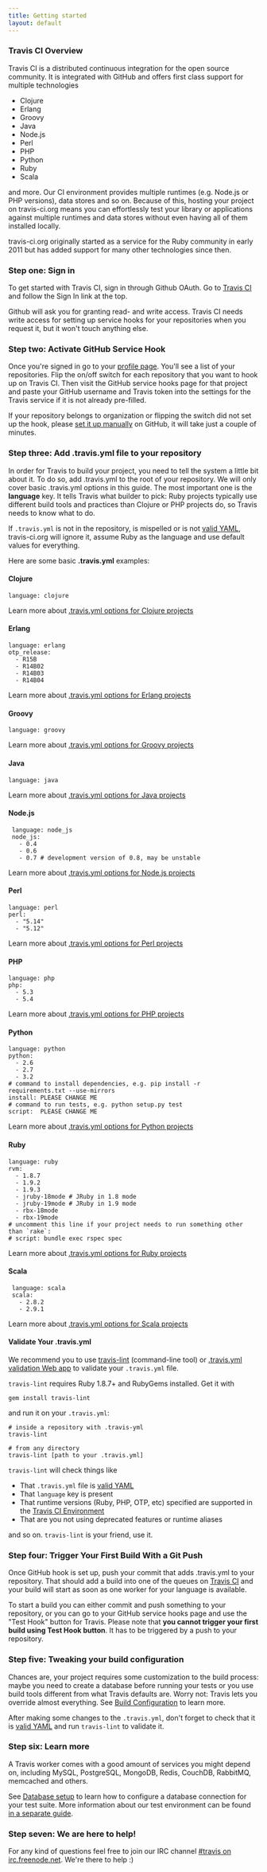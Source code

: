 ```yaml
---
title: Getting started
layout: default
---
```


### Travis CI Overview

Travis CI is a distributed continuous integration for the open source community. It is integrated with GitHub and offers first class support for
multiple technologies

 * Clojure
 * Erlang
 * Groovy
 * Java
 * Node.js
 * Perl
 * PHP
 * Python
 * Ruby
 * Scala

and more. Our CI environment provides multiple runtimes (e.g. Node.js or PHP versions), data stores and so on. Because of this,
hosting your project on travis-ci.org means you can effortlessly test your library or applications against multiple runtimes and
data stores without even having all of them installed locally.

travis-ci.org originally started as a service for the Ruby community in early 2011 but has added support for many other technologies since
then.


### Step one: Sign in

To get started with Travis CI, sign in through Github OAuth. Go to <a href="http://travis-ci.org">Travis CI</a> and follow the Sign In link at the top.

Github will ask you for granting read- and write access. Travis CI needs write access for setting up service hooks for your repositories when you request it,
but it won't touch anything else.

### Step two: Activate GitHub Service Hook

Once you're signed in go to your <a href="http://travis-ci.org/profile">profile page</a>. You'll see a list of your repositories. Flip the on/off switch for each repository that you want to hook up on Travis CI. Then visit the GitHub service hooks page for that project and paste your GitHub username and Travis token into
the settings for the Travis service if it is not already pre-filled.

If your repository belongs to organization or flipping the switch did not set up the hook, please <a href="/docs/user/how-to-setup-and-trigger-the-hook-manually/">set it up manually</a> on GitHub, it will take just a couple of minutes.


###  Step three: Add .travis.yml file to your repository

In order for Travis to build your project, you need to tell the system a little bit about it. To do so, add .travis.yml to the root of your repository.
We will only cover basic .travis.yml options in this guide. The most important one is the **language** key. It tells Travis what builder to pick: Ruby projects
typically use different build tools and practices than Clojure or PHP projects do, so Travis needs to know what to do.

If `.travis.yml` is not in the repository, is mispelled or is not [valid YAML](http://yaml-online-parser.appspot.com/), travis-ci.org will ignore it, assume
Ruby as the language and use default values for everything.

Here are some basic **.travis.yml** examples:

#### Clojure

    language: clojure

Learn more about <a href="/docs/user/languages/clojure/">.travis.yml options for Clojure projects</a>

#### Erlang

    language: erlang
    otp_release:
      - R15B
      - R14B02
      - R14B03
      - R14B04

Learn more about <a href="/docs/user/languages/erlang/">.travis.yml options for Erlang projects</a>

#### Groovy

    language: groovy

Learn more about <a href="/docs/user/languages/groovy/">.travis.yml options for Groovy projects</a>


#### Java

    language: java

Learn more about <a href="/docs/user/languages/java/">.travis.yml options for Java projects</a>


#### Node.js

     language: node_js
     node_js:
       - 0.4
       - 0.6
       - 0.7 # development version of 0.8, may be unstable

Learn more about <a href="/docs/user/languages/javascript-with-nodejs/">.travis.yml options for Node.js projects</a>


#### Perl

    language: perl
    perl:
      - "5.14"
      - "5.12"

Learn more about <a href="/docs/user/languages/perl/">.travis.yml options for Perl projects</a>


#### PHP

    language: php
    php:
      - 5.3
      - 5.4

Learn more about <a href="/docs/user/languages/php/">.travis.yml options for PHP projects</a>


#### Python

    language: python
    python:
      - 2.6
      - 2.7
      - 3.2
    # command to install dependencies, e.g. pip install -r requirements.txt --use-mirrors
    install: PLEASE CHANGE ME
    # command to run tests, e.g. python setup.py test
    script:  PLEASE CHANGE ME

Learn more about <a href="/docs/user/languages/python/">.travis.yml options for Python projects</a>


#### Ruby

    language: ruby
    rvm:
      - 1.8.7
      - 1.9.2
      - 1.9.3
      - jruby-18mode # JRuby in 1.8 mode
      - jruby-19mode # JRuby in 1.9 mode
      - rbx-18mode
      - rbx-19mode
    # uncomment this line if your project needs to run something other than `rake`:
    # script: bundle exec rspec spec

Learn more about <a href="/docs/user/languages/ruby/">.travis.yml options for Ruby projects</a>

#### Scala

     language: scala
     scala:
       - 2.8.2
       - 2.9.1

Learn more about <a href="/docs/user/languages/scala/">.travis.yml options for Scala projects</a>

#### Validate Your .travis.yml

We recommend you to use [travis-lint](http://github.com/travis-ci/travis-lint) (command-line tool) or [.travis.yml validation Web app](http://lint.travis-ci.org) to validate your `.travis.yml` file.

`travis-lint` requires Ruby 1.8.7+ and RubyGems installed. Get it with

    gem install travis-lint

and run it on your `.travis.yml`:

    # inside a repository with .travis-yml
    travis-lint
    
    # from any directory
    travis-lint [path to your .travis.yml]

`travis-lint` will check things like

 * That `.travis.yml` file is [valid YAML](http://yaml-online-parser.appspot.com/)
 * That `language` key is present
 * That runtime versions (Ruby, PHP, OTP, etc) specified are supported in the [Travis CI Environment](/docs/user/ci-environment/)
 * That are you not using deprecated features or runtime aliases

and so on. `travis-lint` is your friend, use it.


### Step four: Trigger Your First Build With a Git Push

Once GitHub hook is set up, push your commit that adds .travis.yml to your repository.
That should add a build into one of the queues on <a href="http://travis-ci.org">Travis CI</a> and your build will start as soon as one worker for your
language is available.

To start a build you can either commit and push something to your repository, or you can go to your GitHub service hooks page and use the "Test Hook" button for Travis.
Please note that **you cannot trigger your first build using Test Hook button**. It has to be triggered by a push to your repository.


### Step five: Tweaking your build configuration

Chances are, your project requires some customization to the build process: maybe you need to create a database before running your tests or you use build tools
different from what Travis defaults are. Worry not: Travis lets you override almost everything.
See <a href="/docs/user/build-configuration/">Build Configuration</a> to learn more.

After making some changes to the `.travis.yml`, don't forget to check that it is [valid YAML](http://yaml-online-parser.appspot.com/) and run
`travis-lint` to validate it.


### Step six: Learn more

A Travis worker comes with a good amount of services you might depend on, including MySQL, PostgreSQL, MongoDB, Redis, CouchDB, RabbitMQ, memcached and others.

See <a href="/docs/user/database-setup/">Database setup</a> to learn how to configure a database connection for your test suite. More information
about our test environment can be found <a href="/docs/user/ci-environment/">in a separate guide</a>.


### Step seven: We are here to help!

For any kind of questions feel free to join our IRC channel <a href="irc://irc.freenode.net#travis">#travis on irc.freenode.net</a>.
We're there to help :)
